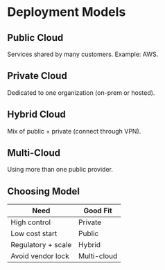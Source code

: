 # Deployment Models

## Public Cloud
Services shared by many customers. Example: AWS.

## Private Cloud
Dedicated to one organization (on-prem or hosted).

## Hybrid Cloud
Mix of public + private (connect through VPN).

## Multi-Cloud
Using more than one public provider.

## Choosing Model
| Need | Good Fit |
|------|----------|
| High control | Private |
| Low cost start | Public |
| Regulatory + scale | Hybrid |
| Avoid vendor lock | Multi-cloud |
